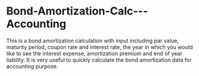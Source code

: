 # Bond-Amortization-Calc---Accounting
This is a bond amortization calculation with input including par value, maturity period, coupon rate and interest rate, the year in which you would like to see the interest expense, amortization premium and end of year liability. It is very useful to quickly calculate the bond amortization data for accounting purpose. 
